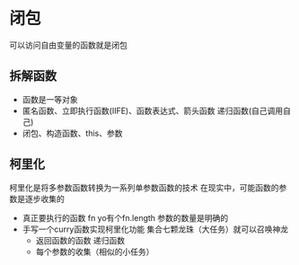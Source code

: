 # 闭包
可以访问自由变量的函数就是闭包 


## 拆解函数
- 函数是一等对象 
- 匿名函数、立即执行函数(IIFE)、函数表达式、箭头函数 递归函数(自己调用自己)
- 闭包、构造函数、this、参数



## 柯里化
柯里化是将多参数函数转换为一系列单参数函数的技术
在现实中，可能函数的参数是逐步收集的
- 真正要执行的函数 fn  yo有个fn.length 参数的数量是明确的
- 手写一个curry函数实现柯里化功能
   集合七颗龙珠（大任务）就可以召唤神龙
   - 返回函数的函数  递归函数
   - 每个参数的收集（相似的小任务）